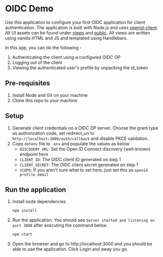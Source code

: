 # OIDC Demo

Use this application to configure your first OIDC application for client authentication. The application is built with Node.js and uses [openid-client](https://www.npmjs.com/package/openid-client). All UI assets can be found under [views](/views) and [public](/public). All views are written using vanilla HTML and JS and templated using Handlebars.

In this app, you can do the following -

1. Authenticating the client using a configured OIDC OP
2. Logging out of the client
3. Viewing the authenticated user's profile by unpacking the id_token

## Pre-requisites

1. Install Node and Git on your machine
2. Clone this repo to your machine

## Setup

1. Generate client credentials on a OIDC OP server. Choose the grant type as authorization code, set redirect_uri to `http://localhost:3000/auth/callback` and disable PKCE validation.
2. Copy `dotenv` file to `.env` and populate the values as below
   - `DISCOVERY_URL`: Set the Open ID Connect discovery (well-known) endpoint here
   - `CLIENT_ID`: The OIDC client ID generated on step 1
   - `CLIENT_SECRET`: The OIDC client secret generated on step 1
   - `SCOPE`: If you aren't sure what to set here, just set this as `openid profile email`

## Run the application

1. Install node dependencies

    ```bash
    npm install
    ```

2. Run the application. You should see `Server started and listening on port 3000` after executing the command below.

    ```bash
    npm start
    ```

3. Open the browser and go to http://localhost:3000 and you should be able to use the application. Click Login and away you go.